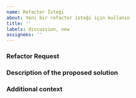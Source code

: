```yaml
---
name: Refactor İsteği
about: Yeni bir refactor isteği için kullanın
title: ''
labels: discussion, new
assignees: ''
---
```


<!--
Hi there, nice to meet you!

Before submitting an issue, please search open and closed issues. Existing issues often contain information about workarounds, resolution, or progress updates. If your issue is not addressed feel free to fill out this template.

PS: All the things within the comments section will not be rendered when submitting the issue. These are just some important points to support you by providing us with all the relevant information we need to reproduce and understand your problem better. Feel free to remove these comments.
-->

### Refactor Request

<!--
Is your refactor request related to a problem? Please describe.

A clear and concise description of what the problem is. Ex. I'm having problems reading the code because [...]
-->

### Description of the proposed solution

<!-- If you have a solution in mind, please describe it. -->

### Additional context

<!-- Add any other context about the problem here. -->